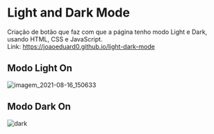 # Light and Dark Mode
Criação de botão que faz com que a página tenho modo Light e Dark, usando HTML, CSS e JavaScript. <br/>
Link: https://joaoeduard0.github.io/light-dark-mode
## Modo Light On
![imagem_2021-08-16_150633](https://user-images.githubusercontent.com/85971725/129609365-93312200-80d5-4b84-8ea4-14708d4c80d2.png)

## Modo Dark On
![dark](https://user-images.githubusercontent.com/85971725/129609811-5b22d4a5-1774-4f3c-9518-aa385ed9f8dc.PNG)
